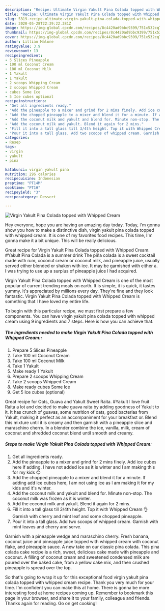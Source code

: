 ```yaml
---
description: "Recipe: Ultimate Virgin Yakult Pina Colada topped with Whipped Cream"
title: "Recipe: Ultimate Virgin Yakult Pina Colada topped with Whipped Cream"
slug: 5319-recipe-ultimate-virgin-yakult-pina-colada-topped-with-whipped-cream
date: 2020-05-28T22:39:22.381Z
image: https://img-global.cpcdn.com/recipes/8c4420ad9bbc9399/751x532cq70/virgin-yakult-pina-colada-topped-with-whipped-cream-recipe-main-photo.jpg
thumbnail: https://img-global.cpcdn.com/recipes/8c4420ad9bbc9399/751x532cq70/virgin-yakult-pina-colada-topped-with-whipped-cream-recipe-main-photo.jpg
cover: https://img-global.cpcdn.com/recipes/8c4420ad9bbc9399/751x532cq70/virgin-yakult-pina-colada-topped-with-whipped-cream-recipe-main-photo.jpg
author: Lillian Malone
ratingvalue: 3.9
reviewcount: 13
recipeingredient:
- 5 Slices Pineapple
- 100 ml Coconut Cream
- 100 ml Coconut Milk
- 1 Yakult
- 1 Yakult
- 2 scoops Whipping Cream
- 2 scoops Whipped Cream
- cubes Some Ice
- 5 Ice cubes optional
recipeinstructions:
- "Get all ingredients ready."
- "Add the pineapple to a mixer and grind for 2 mins finely. Add ice cubes here if adding. I have not added ice as it is winter and I am making this for my kids 😊"
- "Add the chopped pineapple to a mixer and blend it for a minute. If adding add ice cubes here, I am not using ice as I am making it for my kids and it&#39;s winter."
- "Add the coconut milk and yakult and blend for. Minute non-stop. The coconut milk was frozen as it is winter."
- "Add the coconut milk and yakult. Blend it again for 2 mins."
- "Fill it into a tall glass till 3/4th height. Top it with Whipped Cream 👌 Garnish with cherry and mint leaf and some chopped pineapple."
- "Pour it into a tall glass. Add two scoops of whipped cream. Garnish with mint leaves and cherry and serve."
categories:
- Resep
tags:
- virgin
- yakult
- pina

katakunci: virgin yakult pina
nutrition: 296 calories
recipecuisine: Indonesian
preptime: "PT14M"
cooktime: "PT1H"
recipeyield: "3"
recipecategory: Dessert

---
```



![Virgin Yakult Pina Colada topped with Whipped Cream](https://img-global.cpcdn.com/recipes/8c4420ad9bbc9399/751x532cq70/virgin-yakult-pina-colada-topped-with-whipped-cream-recipe-main-photo.jpg)

Hey everyone, hope you are having an amazing day today. Today, I'm gonna show you how to make a distinctive dish, virgin yakult pina colada topped with whipped cream. It is one of my favorites food recipes. This time, I'm gonna make it a bit unique. This will be really delicious.

Great recipe for Virgin Yakult Pina Colada topped with Whipped Cream. #Yakult Pina Colada is a summer drink The piña colada is a sweet cocktail made with rum, coconut cream or coconut milk, and pineapple juice, usually served either blended or shaken with ice. It may be garnished with either a. I was trying to use up a surplus of pineapple juice I had acquired.

Virgin Yakult Pina Colada topped with Whipped Cream is one of the most popular of current trending meals on earth. It is simple, it is quick, it tastes yummy. It's appreciated by millions every day. They're fine and they look fantastic. Virgin Yakult Pina Colada topped with Whipped Cream is something that I have loved my entire life.


To begin with this particular recipe, we must first prepare a few components. You can have virgin yakult pina colada topped with whipped cream using 9 ingredients and 7 steps. Here is how you can achieve that.

##### The ingredients needed to make Virgin Yakult Pina Colada topped with Whipped Cream::

1. Prepare 5 Slices Pineapple
1. Take 100 ml Coconut Cream
1. Take 100 ml Coconut Milk
1. Take 1 Yakult
1. Make ready 1 Yakult
1. Prepare 2 scoops Whipping Cream
1. Take 2 scoops Whipped Cream
1. Make ready cubes Some Ice
1. Get 5 Ice cubes (optional)


Great recipe for Oats, Guava and Yakult Sweet Raita. #Yakult I love fruit Raita a lot and decided to make guava raita by adding goodness of Yakult to it. It has crunch of guavas, some nutrition of oats, good bacterias from Yakult, making it perfect as an accompaniment for your breakfast or. Blend this mixture until it is creamy and then garnish with a pineapple slice and maraschino cherry. In a blender combine the ice, vanilla, milk, cream of coconut and shredded coconut blend until smooth and creamy. 

##### Steps to make Virgin Yakult Pina Colada topped with Whipped Cream:

1. Get all ingredients ready.
1. Add the pineapple to a mixer and grind for 2 mins finely. Add ice cubes here if adding. I have not added ice as it is winter and I am making this for my kids 😊
1. Add the chopped pineapple to a mixer and blend it for a minute. If adding add ice cubes here, I am not using ice as I am making it for my kids and it&#39;s winter.
1. Add the coconut milk and yakult and blend for. Minute non-stop. The coconut milk was frozen as it is winter.
1. Add the coconut milk and yakult. Blend it again for 2 mins.
1. Fill it into a tall glass till 3/4th height. Top it with Whipped Cream 👌 Garnish with cherry and mint leaf and some chopped pineapple.
1. Pour it into a tall glass. Add two scoops of whipped cream. Garnish with mint leaves and cherry and serve.


Garnish with a pineapple wedge and maraschino cherry. Fresh banana, coconut juice and pineapple juice topped with whipped cream with coconut flake, and pineapple sauce. A new take on our classic pina colada. This pina colada cake recipe is a rich, sweet, delicious cake made with pineapple and coconut. A filling of coconut cream and sweetened condensed milk are poured over the baked cake, from a yellow cake mix, and then crushed pineapple is spread over the top. 

So that's going to wrap it up for this exceptional food virgin yakult pina colada topped with whipped cream recipe. Thank you very much for your time. I'm confident you can make this at home. There is gonna be more interesting food at home recipes coming up. Remember to bookmark this page in your browser, and share it to your family, colleague and friends. Thanks again for reading. Go on get cooking!
